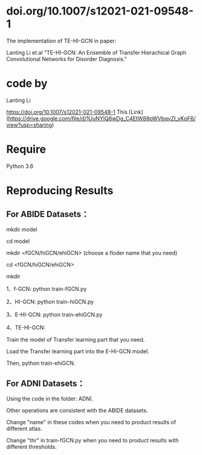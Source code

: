 # doi.org/10.1007/s12021-021-09548-1


The implementation of TE-HI-GCN in paper:

Lanting Li et.al "TE-HI-GCN: An Ensemble of Transfer Hierachical Graph Convolutional Networks for Disorder Diagnosis." 
# code by 
Lanting Li

https://doi.org/10.1007/s12021-021-09548-1
This [Link] (https://drive.google.com/file/d/1UuNYIQ6wDg_C4EtW88pWVbqvZI_vKpF6/view?usp=sharing)

# Require

Python 3.6

# Reproducing Results

## For ABIDE Datasets：

mkdir model

cd model

mkdir <fGCN/hiGCN/ehiGCN>  (choose a floder name that you need)

cd <fGCN/hiGCN/ehiGCN>

mkdir <atlas name>

1、f-GCN: python train-fGCN.py

2、HI-GCN: python train-hiGCN.py

3、E-HI-GCN: python train-ehiGCN.py

4、TE-HI-GCN: 

Train the model of Transfer learning part that you need.

Load the Transfer learning part into the E-HI-GCN model.

Then, python train-ehiGCN.

## For ADNI Datasets：

Using the code in the folder: ADNI.

Other operations are consistent with the ABIDE datasets.

Change "name" in these codes when you need to product results of different atlas.

Change "thr" in train-fGCN.py when you need to product results with different thresholds.

